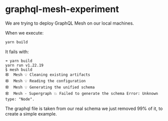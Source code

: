 # graphql-mesh-experiment

We are trying to deploy GraphQL Mesh on our local machines.

When we execute:

```bash
yarn build
```

It fails with:

```text
➜ yarn build
yarn run v1.22.19
$ mesh build
🕸️  Mesh 💡 Cleaning existing artifacts
🕸️  Mesh 💡 Reading the configuration
🕸️  Mesh 💡 Generating the unified schema
🕸️  Mesh - Supergraph 💥 Failed to generate the schema Error: Unknown type: "Node".
```

The graphql file is taken from our real schema we just removed 99% of it, to create a simple example.
